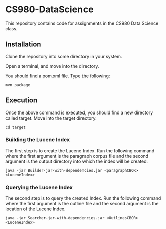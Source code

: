 # CS980-DataScience

This repository contains code  for assignments in the CS980 Data Science class. 

## Installation

Clone the repository into some directory in your system.

Open a terminal, and move into the directory.

You should find a pom.xml file. Type the following:
```
mvn package
```

## Execution

Once the above command is executed, you should find a new directory called target. Move into the target directory.
```
cd target
```

### Building the Lucene Index

The first step is to create the Lucene Index. Run the following command where the first argument is the paragraph corpus 
file and the second argument is the output directory into which the index will be created.
```
java -jar Builder-jar-with-dependencies.jar <paragraphCBOR> <LuceneIndex>
```

### Querying the Lucene Index

The second step is to query the created Index. Run the following command where the first argument is the outline file and the
second argument is the location of the Lucene Index.
```
java -jar Searcher-jar-with-dependencies.jar <OutlinesCBOR> <LuceneIndex>
```
